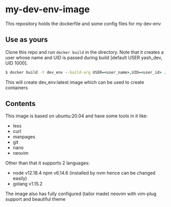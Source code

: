 # my-dev-env-image
This repository holds the dockerfile and some config files for my dev-env

## Use as yours
Clone this repo and run `docker build` in the directory. Note that it creates a user whose name and UID is passed during build [default USER yash_dev, UID 1000].

```cmd
$ docker build -t dev_env --build-arg USER=<user_name>,UID=<user_id> .
```

This will create dev_env:latest image which can be used to create containers

## Contents

This image is based on ubuntu:20.04 and have some tools in it like: 
 - less
 - curl
 - manpages
 - git
 - nano
 - neovim
 
 Other than that it supports 2 languages:
  - node v12.18.4 npm v6.14.6 (installed by nvm hence can be changed easily)
  - golang v1.15.2
  
  The image also has fully configured (tailor made) neovim with vim-plug support and beautiful theme
